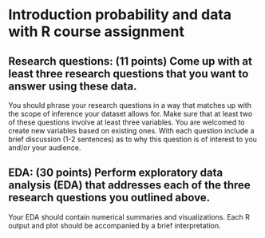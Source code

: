 # Introduction probability and data with R course assignment
## Research questions: (11 points) Come up with at least three research questions that you want to answer using these data.
You should phrase your research questions in a way that matches up with the scope of inference your dataset allows for. 
Make sure that at least two of these questions involve at least three variables. You are welcomed to create new variables based on existing ones. 
With each question include a brief discussion (1-2 sentences) as to why this question is of interest to you and/or your audience.

## EDA: (30 points) Perform exploratory data analysis (EDA) that addresses each of the three research questions you outlined above.
Your EDA should contain numerical summaries and visualizations. Each R output and plot should be accompanied by a brief interpretation.
